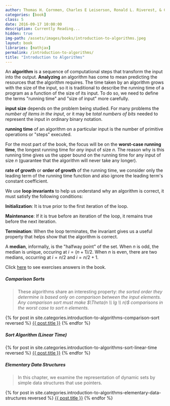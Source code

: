 ```yaml
---
author: Thomas H. Cornmen, Charles E Leiserson, Ronald L. Riverest, & Clifford Stein
categories: [book]
class: 5
date: 2016-09-17 10:00:00
description: Currently Reading...
hidden: true
img-path: /assets/images/books/introduction-to-algorithms.jpeg
layout: book
libraries: [mathjax]
permalink: /introduction-to-algorithms/
title: "Introduction to Algorithms"
---
```


An __algorithm__ is a sequence of computational steps that transform the input into the output. __Analyzing__ an algorithm has come to mean predicting the resources that the algorithm requires. The time taken by an algorithm grows with the size of the input, so it is traditional to describe the running time of a program as a function of the size of its input. To do so, we need to define the terms "running time" and "size of input" more carefully.

__input size__ depends on the problem being studied. For many problems the _number of items in the input_, or it may be _total numbers of bits_ needed to represent the input in ordinary binary notation.

__running time__ of an algorithm on a particular input is the number of primitive operations or "steps" executed.

For the most part of the book, the focus will be on the __worst-case running time__, the longest running time for _any_ input of size $n$. The reason why is this running time gives us the upper bound on the running time for any input of size $n$ (guarantee that the algorithm will never take any longer).

__rate of growth__ or __order of growth__ of the running time, we consider only the leading term of the running time function and also ignore the leading term's constant coefficient.

We use __loop invariants__ to help us understand why an algorithm is correct, it must satisfy the following conditions:

__Initialization__: It is true prior to the first iteration of the loop.

__Maintenance__: If it is true before an iteration of the loop, it remains true before the next iteration.

__Termination__: When the loop terminates, the invariant gives us a useful property that helps show that the algorithm is correct.

A __median__, informally, is the "halfway point" of the set. When $n$ is odd, the median is unique, occuring at $i = (n + 1) / 2$. When $n$ is even, there are two medians, occurring at $i = n / 2$ and $i = n / 2 + 1$.

Click <a href="http://clrs.skanev.com/" target="_blank">here</a> to see exercises answers in the book.

##### Comparison Sorts

> These algorithms share an interesting property: _the sorted order they determine is based only on comparison between the input elements. Any comparison sort must make $\Theta(n \\ lg \\ n)$ comparisons in the worst case to sort $n$ elements._

<div class="collection">
  {% for post in site.categories.introduction-to-algorithms-comparison-sort reversed %}
    <a href="{{ post.url | prepend: site.baseurl }}"  class="collection-item">{{ post.title }}</a>
  {% endfor %}
</div>

##### Sort Algorithm (Linear Time)

<div class="collection">
  {% for post in site.categories.introduction-to-algorithms-sort-linear-time reversed %}
    <a href="{{ post.url | prepend: site.baseurl }}"  class="collection-item">{{ post.title }}</a>
  {% endfor %}
</div>

##### Elementary Data Structures

> In this chapter, we examine the representation of dynamic sets by simple data structures that use pointers.

<div class="collection">
  {% for post in site.categories.introduction-to-algorithms-elementary-data-structures reversed %}
    <a href="{{ post.url | prepend: site.baseurl }}"  class="collection-item">{{ post.title }}</a>
  {% endfor %}
</div>